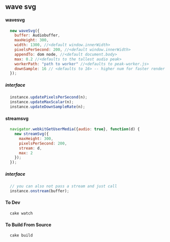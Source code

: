 wave svg
----------------


#### wavesvg

```js
  new waveSvg({
    buffer: Audiobuffer,
    maxHeight: 300,
    width: 1300, //<default window.innerWidth>
    pixelsPerSecond: 200, //<default window.innerWidth>
    appendTo: dom node, //<default document.body>
    max: 0.2 //<defaults to the tallest audio peak>
    workerPath: "path to worker" //<defaults to peak-worker.js>
    downSample: 16 // <defaults to 16> -- higher num for faster render
  });
```
##### interface

```js
  instance.updatePixelsPerSecond(n);
  instance.updateMaxScalar(n);
  instance.updateDownSampleRate(n);
```

#### streamsvg

```js
  navigator.webkitGetUserMedia({audio: true}, function(d) {
    new streamSvg({
      maxHeight: 300,
      pixelsPerSecond: 200,
      stream: d,
      max: 2
    });
  });
```

##### interface

```js
  // you can also not pass a stream and just call
  instance.onstream(buffer);
```

#### To Dev
```
  cake watch
```

#### To Build From Source
```
  cake build
```

